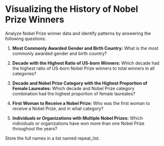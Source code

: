 # Visualizing the History of Nobel Prize Winners

Analyze Nobel Prize winner data and identify patterns by answering the following questions:

1. **Most Commonly Awarded Gender and Birth Country:** What is the most commonly awarded gender and birth country?

2. **Decade with the Highest Ratio of US-born Winners:** Which decade had the highest ratio of US-born Nobel Prize winners to total winners in all categories?

3. **Decade and Nobel Prize Category with the Highest Proportion of Female Laureates:** Which decade and Nobel Prize category combination had the highest proportion of female laureates?

4. **First Woman to Receive a Nobel Prize:** Who was the first woman to receive a Nobel Prize, and in what category?

5. **Individuals or Organizations with Multiple Nobel Prizes:** Which individuals or organizations have won more than one Nobel Prize throughout the years?

Store the full names in a list named repeat_list.
